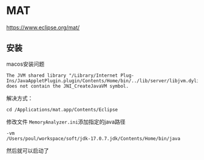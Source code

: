 # MAT

https://www.eclipse.org/mat/


## 安装

macos安装问题

```
The JVM shared library "/Library/Internet Plug-Ins/JavaAppletPlugin.plugin/Contents/Home/bin/../lib/server/libjvm.dylib"
does not contain the JNI_CreateJavaVM symbol.
```

解决方式：
```shell
cd /Applications/mat.app/Contents/Eclipse
```

修改文件 `MemoryAnalyzer.ini`添加指定的java路径
```config
-vm
/Users/poul/workspace/soft/jdk-17.0.7.jdk/Contents/Home/bin/java
```

然后就可以启动了


